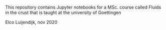 This repository contains Jupyter notebooks for a MSc. course called Fluids in the crust that is taught at the university of Goettingen

Elco Luijendijk, nov 2020
